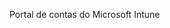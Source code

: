 <Token xmlns:xlink="http://www.w3.org/1999/xlink">Portal de contas do Microsoft Intune</Token>

<!--HONumber=May16_HO2-->


